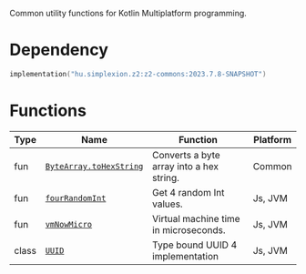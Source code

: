 Common utility functions for Kotlin Multiplatform programming.

# Dependency

```kotlin
implementation("hu.simplexion.z2:z2-commons:2023.7.8-SNAPSHOT")
```

# Functions

| Type  | Name                                                                                  | Function                                 | Platform |
|-------|---------------------------------------------------------------------------------------|------------------------------------------|----------|
| fun   | [`ByteArray.toHexString`](src/commonMain/kotlin/hu/simplexion/z2/commons/util/hex.kt) | Converts a byte array into a hex string. | Common   |
| fun   | [`fourRandomInt`](src/commonMain/kotlin/hu/simplexion/z2/commons/util/random.kt)      | Get 4 random Int values.                 | Js, JVM  |
| fun   | [`vmNowMicro`](src/commonMain/kotlin/hu/simplexion/z2/commons/util/clock.kt)          | Virtual machine time in microseconds.    | Js, JVM  |
| class | [`UUID`](src/commonMain/kotlin/hu/simplexion/z2/commons/util/uuid.kt)                 | Type bound UUID 4 implementation         | Js, JVM  |
